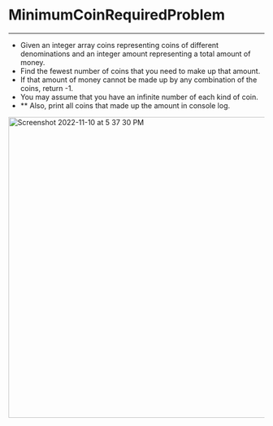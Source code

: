 # MinimumCoinRequiredProblem

--------
- Given an integer array coins representing coins of different denominations and an integer amount representing a total amount of money.
- Find the fewest number of coins that you need to make up that amount.
- If that amount of money cannot be made up by any combination of the coins, return -1.
- You may assume that you have an infinite number of each kind of coin.
- ** Also, print all coins that made up the amount in console log.



<img width="592" alt="Screenshot 2022-11-10 at 5 37 30 PM" src="https://user-images.githubusercontent.com/16226329/201087691-9eab38b9-1b3d-4d1a-8940-7d7ffa3b91cd.png">
